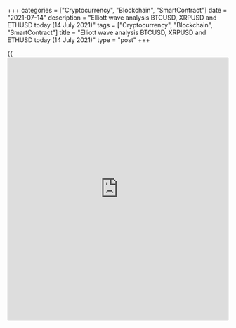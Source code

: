 +++
categories = ["Cryptocurrency", "Blockchain", "SmartContract"]
date = "2021-07-14"
description = "Elliott wave analysis BTCUSD, XRPUSD and ETHUSD today (14 July 2021)"
tags = ["Cryptocurrency", "Blockchain", "SmartContract"]
title = "Elliott wave analysis BTCUSD, XRPUSD and ETHUSD today (14 July 2021)"
type = "post"
+++

{{<iframe id="large-banner" src="https://www.bounty.group/#slide=21.0" width="100%" height="600" scrolling="no" style="border: 0px solid rgb(216, 221, 230); border-radius: 3px;">}}

2021-07-14

2021-07-14

Short-term forecast for BTCUSD, XRPUSD and ETHUSD 14.07.2021Roman Onegin

I welcome my readers!

I have prepared a short-term cryptocurrency forecast based on Elliott
wave analysis of Bitcoin, Ripple, and Ethereum. I offer entry signals to
trade each cryptocurrency.

The ETHUSD and BTCUSD have finished forming down waves, so the prices
should soon start rising.

The article covers the following subjects:

##  **Elliott wave Bitcoin analysis**

The BTCUSD must be forming a bullish double zigzag (W)-(X)-(Y). The
first motive wave (W) has completed. The linking wave (X) may have
completed as a triple zigzag; it retraced wave (W) by 61.8%. Therefore,
the Bitcoin price should soon start rising in sub-wave (Y) to level
above the high of 36640.00, marked by wave (W).

### Trading plan for [BTCUSD][1] today:

Buy 31913.25, TP 36640.00

* * *

##  **Elliott wave Ripple analysis**

The XRPUSD market should continue forming the bullish double zigzag
W-X-Y. The linking wave is currently unfolding as a triple zigzag
[W]-[X]-[Y]-[X]-[Z]. The Ripple price should continue declining to a
level of 0.560, where wave X will retrace the W wave by 76.4%. Next, the
market will turn up and start rising in the final wave Y.

### Trading plan for [XRPUSD][2] **** today:

Sell 0.596, TP 0.560

* * *

##  **Elliott wave Ethereum analysis**

The ETHUSD must be forming the bullish corrective wave B as a simple
zigzag [A]-[B]-[C]. The descending correction [B] may have completed; it
retraced wave [A] by 76.4%. Therefore, the Ethereum price should soon
start rising in wave [C] to a level above the high of 2407.00, marked by
wave [A].

### Trading plan for [ETHUSD][3] **** today:

Buy 1886.68, TP 2407.00

* * *

P.S. Did you like my article? Share it in social networks: it will be
the best “thank you" :)

Ask me questions and comment below. I’ll be glad to answer your
questions and give necessary explanations.

 **Useful links:**

  * I recommend trying to trade with a reliable broker [here][4]. The system allows you to trade by yourself or copy successful traders from all across the globe.
  * Use my promo-code BLOG for getting deposit bonus 50% on LiteForex platform. Just enter this code in the appropriate field while [depositing][5] your trading account.
  * Telegram chat for traders: <t.me/liteforexengchat>. We are sharing the signals and trading experience
  * Telegram channel with high-quality analytics, Forex reviews, training articles, and other useful things for traders <t.me/liteforex>

## Price chart of BTCUSD in real time mode

The content of this article reflects the author’s opinion and does not
necessarily reflect the official position of LiteForex. The material
published on this page is provided for informational purposes only and
should not be considered as the provision of investment advice for the
purposes of Directive 2004/39/EC.

Rate this article:

{{value}}

( {{count}} {{title}} )

   1. my.liteforex.com/trading/chart?symbol=BTCUSD
   2. my.liteforex.com/trading/chart?symbol=XRPUSD
   3. my.liteforex.com/trading/chart?symbol=ETHUSD
   4. my.liteforex.com/?category=analysts-opinions&slug=short-term-forecast-for-[BTC](https://www.playgroundfx.com/blog/who-is-the-creator-of-bitcoin/)usd-xrpusd-and-ethusd-14072021&openPopup=%2Fregistration%2Fpopup&utm_source=blog&utm_medium=article&utm_campaign=bonus
   5. my.liteforex.com/deposit/?category=analysts-opinions&slug=short-term-forecast-for-[BTC](https://www.playgroundfx.com/blog/who-is-the-creator-of-bitcoin/)usd-xrpusd-and-ethusd-14072021&promo_code=BLOG&utm_source=blog&utm_medium=article&utm_campaign=bonus